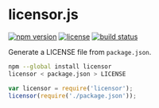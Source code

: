 licensor.js
===========

[![npm version](https://img.shields.io/npm/v/licensor.svg)](https://www.npmjs.com/package/licensor)
[![license](https://img.shields.io/badge/license-Apache--2.0-303284.svg)](http://www.apache.org/licenses/LICENSE-2.0)
[![build status](https://img.shields.io/travis/jslicense/licensor.js.svg)](http://travis-ci.org/jslicense/licensor.js)

Generate a LICENSE file from `package.json`.

```bash
npm --global install licensor
licensor < package.json > LICENSE
```

```js
var licensor = require('licensor');
licensor(require('./package.json'));
```
